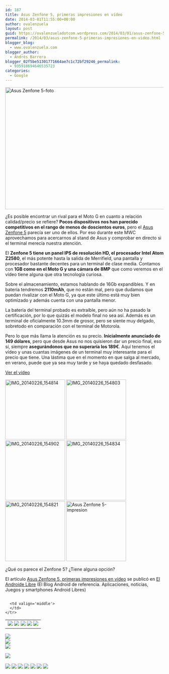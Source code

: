 ```yaml
---
id: 187
title: Asus Zenfone 5, primeras impresiones en vídeo
date: 2014-03-01T11:55:00+00:00
author: ovalenzuela
layout: post
guid: https://ovalenzueladotcom.wordpress.com/2014/03/01/asus-zenfone-5-primeras-impresiones-en-video
permalink: /2014/03/asus-zenfone-5-primeras-impresiones-en-video.html
blogger_blog:
  - www.ovalenzuela.com
blogger_author:
  - Andrés Barrera
blogger_02f5be51301771664ae7c1c72bf29246_permalink:
  - 935918694646535723
categories:
  - Google
---
```

[<img class="size-large wp-image-129370 aligncenter" alt="Asus Zenfone 5-foto" src="http://www.elandroidelibre.com/wp-content/uploads/2014/02/Asus-Zenfone-5-foto-680x387.jpg" width="680" height="387" />](http://www.elandroidelibre.com/wp-content/uploads/2014/02/Asus-Zenfone-5-foto.jpg)

¿Es posible encontrar un rival para el Moto G en cuanto a relación calidad/precio se refiere? **Pocos dispositivos nos han parecido competitivos en el rango de menos de doscientos euros**, pero el <a href="http://www.elandroidelibre.com/2014/01/asus-zenfone-4-zenfone-5-y-zenfone-6-toda-la-informacion.html" target="_blank">Asus Zenfone 5</a> parecía ser uno de ellos. Por eso durante este MWC aprovechamos para acercarnos al stand de Asus y comprobar en directo si el terminal merecía nuestra atención.

El **Zenfone 5 tiene un panel IPS de resolución HD, el procesador Intel Atom Z2580**, el más potente hasta la salida de Merrifield, una pantalla y procesador bastante decentes para un terminal de clase media. Contamos con **1GB como en el Moto G y una cámara de 8MP** que como veremos en el vídeo tiene alguna que otra tecnología curiosa.

Sobre el almacenamiento, estamos hablando de 16Gb expandibles. Y en batería tendremos **2110mAh**, que no están mal, pero que dudamos que puedan rivalizar con el Moto G, ya que este último está muy bien optimizado y además cuenta con una pantalla menor.

La batería del terminal probado es extraíble, pero aún no ha pasado la certificación, por lo que quizás el modelo final no sea así. Además es un terminal de oficialmente 10.3mm de grosor, pero se siente muy delgado, sobretodo en comparación con el terminal de Motorola.

Pero lo que más llama la atención es su precio. **Inicialmente anunciado de 149 dólares**, pero que desde Asus no nos quisieron dar un precio final, eso sí, siempre **asegurándonos que no superaría los 189€**. Aquí tenemos el vídeo y unas cuantas imágenes de un terminal muy interesante para el precio que tiene. Una lástima que en el momento en que salga al mercado, en verano, puede que ya sea muy tarde y se haya quedado desfasado.

[Ver el vídeo](http://www.elandroidelibre.com/2014/03/asus-zenfone-5-primeras-impresiones-en-video.html)

[<img width="190" height="190" src="http://www.elandroidelibre.com/wp-content/uploads/2014/02/IMG_20140226_154814-190x190.jpg" class="attachment-thumbnail" alt="IMG_20140226_154814" />](http://www.elandroidelibre.com/2014/03/asus-zenfone-5-primeras-impresiones-en-video.html/img_20140226_154814 "IMG_20140226_154814") [<img width="190" height="190" src="http://www.elandroidelibre.com/wp-content/uploads/2014/02/IMG_20140226_154803-190x190.jpg" class="attachment-thumbnail" alt="IMG_20140226_154803" />](http://www.elandroidelibre.com/2014/03/asus-zenfone-5-primeras-impresiones-en-video.html/img_20140226_154803 "IMG_20140226_154803") [<img width="190" height="190" src="http://www.elandroidelibre.com/wp-content/uploads/2014/02/IMG_20140226_154902-190x190.jpg" class="attachment-thumbnail" alt="IMG_20140226_154902" />](http://www.elandroidelibre.com/2014/03/asus-zenfone-5-primeras-impresiones-en-video.html/img_20140226_154902 "IMG_20140226_154902") [<img width="190" height="190" src="http://www.elandroidelibre.com/wp-content/uploads/2014/02/IMG_20140226_154834-190x190.jpg" class="attachment-thumbnail" alt="IMG_20140226_154834" />](http://www.elandroidelibre.com/2014/03/asus-zenfone-5-primeras-impresiones-en-video.html/img_20140226_154834 "IMG_20140226_154834") [<img width="190" height="190" src="http://www.elandroidelibre.com/wp-content/uploads/2014/02/IMG_20140226_154821-190x190.jpg" class="attachment-thumbnail" alt="IMG_20140226_154821" />](http://www.elandroidelibre.com/2014/03/asus-zenfone-5-primeras-impresiones-en-video.html/img_20140226_154821 "IMG_20140226_154821") [<img width="190" height="190" src="http://www.elandroidelibre.com/wp-content/uploads/2014/02/Asus-Zenfone-5-impresion-190x190.jpg" class="attachment-thumbnail" alt="Asus Zenfone 5-impresion" />](http://www.elandroidelibre.com/2014/03/asus-zenfone-5-primeras-impresiones-en-video.html/asus-zenfone-5-impresion "Asus Zenfone 5-impresion") 

¿Qué os parece el Zenfone 5? ¿Tiene alguna opción?

El artículo [Asus Zenfone 5, primeras impresiones en vídeo](http://www.elandroidelibre.com/2014/03/asus-zenfone-5-primeras-impresiones-en-video.html) se publicó en [El Androide Libre](http://www.elandroidelibre.com) (El Blog Android de referencia. Aplicaciones, noticias, Juegos y smartphones Android Libres)


<img width="1" height="1" src="http://rss.feedsportal.com/c/34005/f/617036/s/37ac804e/sc/15/mf.gif" border="0" /> 

<div>
  <table border='0'>
    <tr>
      <td valign='middle'>
        <a href="http://share.feedsportal.com/share/twitter/?u=http%3A%2F%2Fwww.elandroidelibre.com%2F2014%2F03%2Fasus-zenfone-5-primeras-impresiones-en-video.html&t=Asus+Zenfone+5%2C+primeras+impresiones+en+v%C3%ADdeo" target="_blank"><img src="http://res3.feedsportal.com/social/twitter.png" border="0" /></a> <a href="http://share.feedsportal.com/share/facebook/?u=http%3A%2F%2Fwww.elandroidelibre.com%2F2014%2F03%2Fasus-zenfone-5-primeras-impresiones-en-video.html&t=Asus+Zenfone+5%2C+primeras+impresiones+en+v%C3%ADdeo" target="_blank"><img src="http://res3.feedsportal.com/social/facebook.png" border="0" /></a> <a href="http://share.feedsportal.com/share/linkedin/?u=http%3A%2F%2Fwww.elandroidelibre.com%2F2014%2F03%2Fasus-zenfone-5-primeras-impresiones-en-video.html&t=Asus+Zenfone+5%2C+primeras+impresiones+en+v%C3%ADdeo" target="_blank"><img src="http://res3.feedsportal.com/social/linkedin.png" border="0" /></a> <a href="http://share.feedsportal.com/share/gplus/?u=http%3A%2F%2Fwww.elandroidelibre.com%2F2014%2F03%2Fasus-zenfone-5-primeras-impresiones-en-video.html&t=Asus+Zenfone+5%2C+primeras+impresiones+en+v%C3%ADdeo" target="_blank"><img src="http://res3.feedsportal.com/social/googleplus.png" border="0" /></a> <a href="http://share.feedsportal.com/share/email/?u=http%3A%2F%2Fwww.elandroidelibre.com%2F2014%2F03%2Fasus-zenfone-5-primeras-impresiones-en-video.html&t=Asus+Zenfone+5%2C+primeras+impresiones+en+v%C3%ADdeo" target="_blank"><img src="http://res3.feedsportal.com/social/email.png" border="0" /></a>
      </td>
      
      <td valign='middle'>
      </td>
    </tr>
  </table>
</div>

[<img src="http://da.feedsportal.com/r/186531252321/u/49/f/617036/c/34005/s/37ac804e/sc/15/rc/1/rc.img" border="0" />](http://da.feedsportal.com/r/186531252321/u/49/f/617036/c/34005/s/37ac804e/sc/15/rc/1/rc.htm)  
[<img src="http://da.feedsportal.com/r/186531252321/u/49/f/617036/c/34005/s/37ac804e/sc/15/rc/2/rc.img" border="0" />](http://da.feedsportal.com/r/186531252321/u/49/f/617036/c/34005/s/37ac804e/sc/15/rc/2/rc.htm)  
[<img src="http://da.feedsportal.com/r/186531252321/u/49/f/617036/c/34005/s/37ac804e/sc/15/rc/3/rc.img" border="0" />](http://da.feedsportal.com/r/186531252321/u/49/f/617036/c/34005/s/37ac804e/sc/15/rc/3/rc.htm)

[<img src="http://da.feedsportal.com/r/186531252321/u/49/f/617036/c/34005/s/37ac804e/a2.img" border="0" />](http://da.feedsportal.com/r/186531252321/u/49/f/617036/c/34005/s/37ac804e/a2.htm)
<img width="1" height="1" src="http://pi.feedsportal.com/r/186531252321/u/49/f/617036/c/34005/s/37ac804e/a2t.img" border="0" /> 

<div>
  <a href="http://feeds.feedburner.com/~ff/elandroidelibre?a=mFdMKIYQd1A:2fQXHWJNhAM:ecdYMiMMAMM"><img src="http://feeds.feedburner.com/~ff/elandroidelibre?d=ecdYMiMMAMM" border="0" /></a> <a href="http://feeds.feedburner.com/~ff/elandroidelibre?a=mFdMKIYQd1A:2fQXHWJNhAM:V_sGLiPBpWU"><img src="http://feeds.feedburner.com/~ff/elandroidelibre?i=mFdMKIYQd1A:2fQXHWJNhAM:V_sGLiPBpWU" border="0" /></a> <a href="http://feeds.feedburner.com/~ff/elandroidelibre?a=mFdMKIYQd1A:2fQXHWJNhAM:7Q72WNTAKBA"><img src="http://feeds.feedburner.com/~ff/elandroidelibre?d=7Q72WNTAKBA" border="0" /></a> <a href="http://feeds.feedburner.com/~ff/elandroidelibre?a=mFdMKIYQd1A:2fQXHWJNhAM:dnMXMwOfBR0"><img src="http://feeds.feedburner.com/~ff/elandroidelibre?d=dnMXMwOfBR0" border="0" /></a> <a href="http://feeds.feedburner.com/~ff/elandroidelibre?a=mFdMKIYQd1A:2fQXHWJNhAM:yIl2AUoC8zA"><img src="http://feeds.feedburner.com/~ff/elandroidelibre?d=yIl2AUoC8zA" border="0" /></a> <a href="http://feeds.feedburner.com/~ff/elandroidelibre?a=mFdMKIYQd1A:2fQXHWJNhAM:qj6IDK7rITs"><img src="http://feeds.feedburner.com/~ff/elandroidelibre?d=qj6IDK7rITs" border="0" /></a> <a href="http://feeds.feedburner.com/~ff/elandroidelibre?a=mFdMKIYQd1A:2fQXHWJNhAM:I9og5sOYxJI"><img src="http://feeds.feedburner.com/~ff/elandroidelibre?d=I9og5sOYxJI" border="0" /></a>
</div>

<img src="http://feeds.feedburner.com/~r/elandroidelibre/~4/mFdMKIYQd1A" height="1" width="1" />